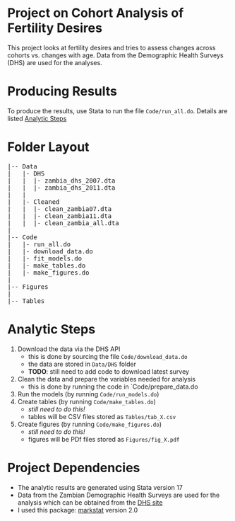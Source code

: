 # Project on Cohort Analysis of Fertility Desires

This project looks at fertility desires and tries to assess changes across cohorts vs. changes with age.
Data from the Demographic Health Surveys (DHS) are used for the analyses.

# Producing Results

To produce the results, use Stata to run the file `Code/run_all.do`.  Details are listed [Analytic Steps]()

# Folder Layout

<pre>
|-- Data
|   |- DHS
|   |  |- zambia_dhs_2007.dta
|   |  |- zambia_dhs_2011.dta
|   |
|   |- Cleaned
|   |  |- clean_zambia07.dta
|   |  |- clean_zambia11.dta
|   |  |- clean_zambia_all.dta
|
|-- Code
|   |- run_all.do
|   |- download_data.do
|   |- fit_models.do
|   |- make_tables.do
|   |- make_figures.do
|
|-- Figures
|
|-- Tables
</pre>

# Analytic Steps

1. Download the data via the DHS API
   + this is done by sourcing the file `Code/download_data.do`
   + the data are stored in `Data/DHS` folder
   + **TODO**: still need to add code to download latest survey
1. Clean the data and prepare the variables needed for analysis
   + this is done by running the code in `Code/prepare_data.do
1. Run the models (by running `Code/run_models.do`)
1. Create tables (by running `Code/make_tables.do`)
   + *still need to do this!*
   + tables will be CSV files stored as `Tables/tab_X.csv`
1. Create figures (by running `Code/make_figures.do`)
   + *still need to do this!*
   + figures will be PDf files stored as `Figures/fig_X.pdf`


# Project Dependencies

* The analytic results are generated using Stata version 17
* Data from the Zambian Demographic Health Surveys are used for the analysis
which can be obtained from the [DHS site](https://dhsprogram.com/publications/publication-fr361-dhs-final-reports.cfm)
* I used this package: [markstat](https://grodri.github.io/markstat/) version 2.0
